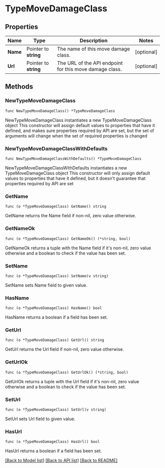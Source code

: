 # TypeMoveDamageClass

## Properties

Name | Type | Description | Notes
------------ | ------------- | ------------- | -------------
**Name** | Pointer to **string** | The name of this move damage class. | [optional] 
**Url** | Pointer to **string** | The URL of the API endpoint for this move damage class. | [optional] 

## Methods

### NewTypeMoveDamageClass

`func NewTypeMoveDamageClass() *TypeMoveDamageClass`

NewTypeMoveDamageClass instantiates a new TypeMoveDamageClass object
This constructor will assign default values to properties that have it defined,
and makes sure properties required by API are set, but the set of arguments
will change when the set of required properties is changed

### NewTypeMoveDamageClassWithDefaults

`func NewTypeMoveDamageClassWithDefaults() *TypeMoveDamageClass`

NewTypeMoveDamageClassWithDefaults instantiates a new TypeMoveDamageClass object
This constructor will only assign default values to properties that have it defined,
but it doesn't guarantee that properties required by API are set

### GetName

`func (o *TypeMoveDamageClass) GetName() string`

GetName returns the Name field if non-nil, zero value otherwise.

### GetNameOk

`func (o *TypeMoveDamageClass) GetNameOk() (*string, bool)`

GetNameOk returns a tuple with the Name field if it's non-nil, zero value otherwise
and a boolean to check if the value has been set.

### SetName

`func (o *TypeMoveDamageClass) SetName(v string)`

SetName sets Name field to given value.

### HasName

`func (o *TypeMoveDamageClass) HasName() bool`

HasName returns a boolean if a field has been set.

### GetUrl

`func (o *TypeMoveDamageClass) GetUrl() string`

GetUrl returns the Url field if non-nil, zero value otherwise.

### GetUrlOk

`func (o *TypeMoveDamageClass) GetUrlOk() (*string, bool)`

GetUrlOk returns a tuple with the Url field if it's non-nil, zero value otherwise
and a boolean to check if the value has been set.

### SetUrl

`func (o *TypeMoveDamageClass) SetUrl(v string)`

SetUrl sets Url field to given value.

### HasUrl

`func (o *TypeMoveDamageClass) HasUrl() bool`

HasUrl returns a boolean if a field has been set.


[[Back to Model list]](../README.md#documentation-for-models) [[Back to API list]](../README.md#documentation-for-api-endpoints) [[Back to README]](../README.md)


